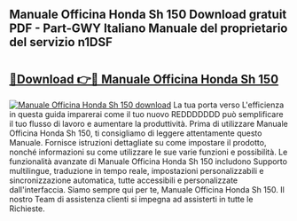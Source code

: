 ## Manuale Officina Honda Sh 150 Download gratuit PDF - Part-GWY Italiano Manuale del proprietario del servizio n1DSF

# <h2><a href="http://dfb926l.blite.top/?on=Manuale+Officina+Honda+Sh+150">🔗Download 👉🔴 Manuale Officina Honda Sh 150</a></h2>

[![Manuale Officina Honda Sh 150 download](https://i.imgur.com/lujVjoI.png)](http://dfb926l.blite.top/?on=Manuale+Officina+Honda+Sh+150)
La tua porta verso L'efficienza in questa guida imparerai come il tuo nuovo REDDDDDDD può semplificare il tuo flusso di lavoro e aumentare la produttività. Prima di utilizzare Manuale Officina Honda Sh 150, ti consigliamo di leggere attentamente questo Manuale. Fornisce istruzioni dettagliate su come impostare il prodotto, nonché informazioni su come utilizzare le sue varie funzioni e possibilità. Le funzionalità avanzate di Manuale Officina Honda Sh 150 includono Supporto multilingue, traduzione in tempo reale, impostazioni personalizzabili e sincronizzazione automatica, tutte accessibili e personalizzate dall'interfaccia. Siamo sempre qui per te, Manuale Officina Honda Sh 150. Il nostro Team di assistenza clienti si impegna ad assisterti in tutte le Richieste.
